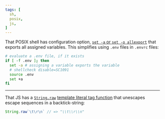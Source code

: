 ```yaml
---
tags: [
  sh,
  posix,
  js,
]
---
```


That POSIX shell has configuration option, [`set -a` or `set -o allexport`][sh-a] that exports all assigned variables.
This simplifies using `.env` files in `.envrc` files:

```sh
# evaluate a .env file, if it exists
if [ -f .env ]; then
  set -a # assigning a variable exports the variable
  # shellcheck disable=SC1091
  source .env
  set +a
fi
```

---

That JS has a [`String.raw`][str] [template literal tag function][tag] that unescapes escape sequences in a backtick-string:

```js
String.raw`\t\r\n` // => "\\t\\r\\n"
```

[sh-a]: https://pubs.opengroup.org/onlinepubs/9699919799/utilities/V3_chap02.html#tag_18_25_03
[str]: https://developer.mozilla.org/en-US/docs/Web/JavaScript/Reference/Global_Objects/String/raw
[tag]: https://developer.mozilla.org/en-US/docs/Web/JavaScript/Reference/Template_literals#tagged_templates